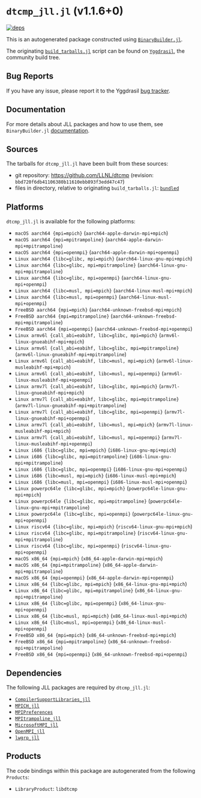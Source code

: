 # `dtcmp_jll.jl` (v1.1.6+0)

[![deps](https://juliahub.com/docs/dtcmp_jll/deps.svg)](https://juliahub.com/ui/Packages/General/dtcmp_jll/)

This is an autogenerated package constructed using [`BinaryBuilder.jl`](https://github.com/JuliaPackaging/BinaryBuilder.jl).

The originating [`build_tarballs.jl`](https://github.com/JuliaPackaging/Yggdrasil/blob/e0e5b35b8534087303d75de051e01117406c9f69/D/dtcmp/build_tarballs.jl) script can be found on [`Yggdrasil`](https://github.com/JuliaPackaging/Yggdrasil/), the community build tree.

## Bug Reports

If you have any issue, please report it to the Yggdrasil [bug tracker](https://github.com/JuliaPackaging/Yggdrasil/issues).

## Documentation

For more details about JLL packages and how to use them, see `BinaryBuilder.jl` [documentation](https://docs.binarybuilder.org/stable/jll/).

## Sources

The tarballs for `dtcmp_jll.jl` have been built from these sources:

* git repository: https://github.com/LLNL/dtcmp (revision: `bbd720f6db41106380b11610ebb893f3edd47c47`)
* files in directory, relative to originating `build_tarballs.jl`: [`bundled`](https://github.com/JuliaPackaging/Yggdrasil/tree/e0e5b35b8534087303d75de051e01117406c9f69/D/dtcmp/bundled)

## Platforms

`dtcmp_jll.jl` is available for the following platforms:

* `macOS aarch64 {mpi=mpich}` (`aarch64-apple-darwin-mpi+mpich`)
* `macOS aarch64 {mpi=mpitrampoline}` (`aarch64-apple-darwin-mpi+mpitrampoline`)
* `macOS aarch64 {mpi=openmpi}` (`aarch64-apple-darwin-mpi+openmpi`)
* `Linux aarch64 {libc=glibc, mpi=mpich}` (`aarch64-linux-gnu-mpi+mpich`)
* `Linux aarch64 {libc=glibc, mpi=mpitrampoline}` (`aarch64-linux-gnu-mpi+mpitrampoline`)
* `Linux aarch64 {libc=glibc, mpi=openmpi}` (`aarch64-linux-gnu-mpi+openmpi`)
* `Linux aarch64 {libc=musl, mpi=mpich}` (`aarch64-linux-musl-mpi+mpich`)
* `Linux aarch64 {libc=musl, mpi=openmpi}` (`aarch64-linux-musl-mpi+openmpi`)
* `FreeBSD aarch64 {mpi=mpich}` (`aarch64-unknown-freebsd-mpi+mpich`)
* `FreeBSD aarch64 {mpi=mpitrampoline}` (`aarch64-unknown-freebsd-mpi+mpitrampoline`)
* `FreeBSD aarch64 {mpi=openmpi}` (`aarch64-unknown-freebsd-mpi+openmpi`)
* `Linux armv6l {call_abi=eabihf, libc=glibc, mpi=mpich}` (`armv6l-linux-gnueabihf-mpi+mpich`)
* `Linux armv6l {call_abi=eabihf, libc=glibc, mpi=mpitrampoline}` (`armv6l-linux-gnueabihf-mpi+mpitrampoline`)
* `Linux armv6l {call_abi=eabihf, libc=musl, mpi=mpich}` (`armv6l-linux-musleabihf-mpi+mpich`)
* `Linux armv6l {call_abi=eabihf, libc=musl, mpi=openmpi}` (`armv6l-linux-musleabihf-mpi+openmpi`)
* `Linux armv7l {call_abi=eabihf, libc=glibc, mpi=mpich}` (`armv7l-linux-gnueabihf-mpi+mpich`)
* `Linux armv7l {call_abi=eabihf, libc=glibc, mpi=mpitrampoline}` (`armv7l-linux-gnueabihf-mpi+mpitrampoline`)
* `Linux armv7l {call_abi=eabihf, libc=glibc, mpi=openmpi}` (`armv7l-linux-gnueabihf-mpi+openmpi`)
* `Linux armv7l {call_abi=eabihf, libc=musl, mpi=mpich}` (`armv7l-linux-musleabihf-mpi+mpich`)
* `Linux armv7l {call_abi=eabihf, libc=musl, mpi=openmpi}` (`armv7l-linux-musleabihf-mpi+openmpi`)
* `Linux i686 {libc=glibc, mpi=mpich}` (`i686-linux-gnu-mpi+mpich`)
* `Linux i686 {libc=glibc, mpi=mpitrampoline}` (`i686-linux-gnu-mpi+mpitrampoline`)
* `Linux i686 {libc=glibc, mpi=openmpi}` (`i686-linux-gnu-mpi+openmpi`)
* `Linux i686 {libc=musl, mpi=mpich}` (`i686-linux-musl-mpi+mpich`)
* `Linux i686 {libc=musl, mpi=openmpi}` (`i686-linux-musl-mpi+openmpi`)
* `Linux powerpc64le {libc=glibc, mpi=mpich}` (`powerpc64le-linux-gnu-mpi+mpich`)
* `Linux powerpc64le {libc=glibc, mpi=mpitrampoline}` (`powerpc64le-linux-gnu-mpi+mpitrampoline`)
* `Linux powerpc64le {libc=glibc, mpi=openmpi}` (`powerpc64le-linux-gnu-mpi+openmpi`)
* `Linux riscv64 {libc=glibc, mpi=mpich}` (`riscv64-linux-gnu-mpi+mpich`)
* `Linux riscv64 {libc=glibc, mpi=mpitrampoline}` (`riscv64-linux-gnu-mpi+mpitrampoline`)
* `Linux riscv64 {libc=glibc, mpi=openmpi}` (`riscv64-linux-gnu-mpi+openmpi`)
* `macOS x86_64 {mpi=mpich}` (`x86_64-apple-darwin-mpi+mpich`)
* `macOS x86_64 {mpi=mpitrampoline}` (`x86_64-apple-darwin-mpi+mpitrampoline`)
* `macOS x86_64 {mpi=openmpi}` (`x86_64-apple-darwin-mpi+openmpi`)
* `Linux x86_64 {libc=glibc, mpi=mpich}` (`x86_64-linux-gnu-mpi+mpich`)
* `Linux x86_64 {libc=glibc, mpi=mpitrampoline}` (`x86_64-linux-gnu-mpi+mpitrampoline`)
* `Linux x86_64 {libc=glibc, mpi=openmpi}` (`x86_64-linux-gnu-mpi+openmpi`)
* `Linux x86_64 {libc=musl, mpi=mpich}` (`x86_64-linux-musl-mpi+mpich`)
* `Linux x86_64 {libc=musl, mpi=openmpi}` (`x86_64-linux-musl-mpi+openmpi`)
* `FreeBSD x86_64 {mpi=mpich}` (`x86_64-unknown-freebsd-mpi+mpich`)
* `FreeBSD x86_64 {mpi=mpitrampoline}` (`x86_64-unknown-freebsd-mpi+mpitrampoline`)
* `FreeBSD x86_64 {mpi=openmpi}` (`x86_64-unknown-freebsd-mpi+openmpi`)

## Dependencies

The following JLL packages are required by `dtcmp_jll.jl`:

* [`CompilerSupportLibraries_jll`](https://github.com/JuliaBinaryWrappers/CompilerSupportLibraries_jll.jl)
* [`MPICH_jll`](https://github.com/JuliaBinaryWrappers/MPICH_jll.jl)
* [`MPIPreferences`](https://github.com/JuliaBinaryWrappers/MPIPreferences.jl)
* [`MPItrampoline_jll`](https://github.com/JuliaBinaryWrappers/MPItrampoline_jll.jl)
* [`MicrosoftMPI_jll`](https://github.com/JuliaBinaryWrappers/MicrosoftMPI_jll.jl)
* [`OpenMPI_jll`](https://github.com/JuliaBinaryWrappers/OpenMPI_jll.jl)
* [`lwgrp_jll`](https://github.com/JuliaBinaryWrappers/lwgrp_jll.jl)

## Products

The code bindings within this package are autogenerated from the following `Products`:

* `LibraryProduct`: `libdtcmp`
